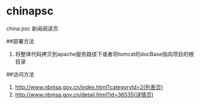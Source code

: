 chinapsc
========

china psc 新闻阅读页


##部署方法
1. 将整体代码拷贝到apache服务路径下或者将tomcat的docBase指向项目的根目录

##访问方法
1. http://www.nbmsa.gov.cn/index.html?categoryId=2(列表页)
1. http://www.nbmsa.gov.cn/detail.html?id=36535(详情页)

